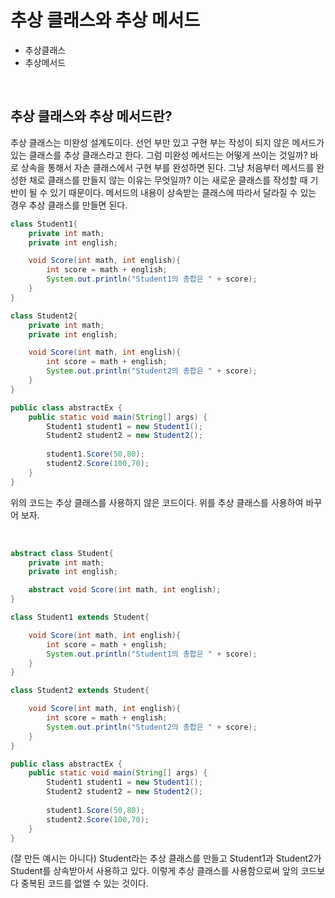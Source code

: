 # 추상 클래스와 추상 메서드

- 추상클래스
- 추상메서드

<br>

## 추상 클래스와 추상 메서드란?

추상 클래스는 미완성 설계도이다. 선언 부만 있고 구현 부는 작성이 되지 않은 메서드가 있는 클래스를 추상 클래스라고 한다. 그럼 미완성 메서드는 어떻게 쓰이는 것일까? 바로 상속을 통해서 자손 클래스에서 구현 부를 완성하면 된다. 그냥 처음부터 메서드를 완성한 채로 클래스를 만들지 않는 이유는 무엇일까? 이는 새로운 클래스를 작성할 때 기반이 될 수 있기 때문이다. 메서드의 내용이 상속받는 클래스에 따라서 달라질 수 있는 경우 추상 클래스를 만들면 된다. 

```java
class Student1{
    private int math;
    private int english;

    void Score(int math, int english){
        int score = math + english;
        System.out.println("Student1의 총합은 " + score);
    }
}

class Student2{
    private int math;
    private int english;

    void Score(int math, int english){
        int score = math + english;
        System.out.println("Student2의 총합은 " + score);
    }
}

public class abstractEx {
    public static void main(String[] args) {
        Student1 student1 = new Student1();
        Student2 student2 = new Student2();
        
        student1.Score(50,80);
        student2.Score(100,70);
    }
}
```

위의 코드는 추상 클래스를 사용하지 않은 코드이다. 위를 추상 클래스를 사용하여 바꾸어 보자.

<br>

```java
abstract class Student{
    private int math;
    private int english;

    abstract void Score(int math, int english);
}

class Student1 extends Student{

    void Score(int math, int english){
        int score = math + english;
        System.out.println("Student1의 총합은 " + score);
    }
}

class Student2 extends Student{

    void Score(int math, int english){
        int score = math + english;
        System.out.println("Student2의 총합은 " + score);
    }
}

public class abstractEx {
    public static void main(String[] args) {
        Student1 student1 = new Student1();
        Student2 student2 = new Student2();
        
        student1.Score(50,80);
        student2.Score(100,70);
    }
}
```

(잘 만든 예시는 아니다) Student라는 추상 클래스를 만들고 Student1과 Student2가 Student를 상속받아서 사용하고 있다. 이렇게 추상 클래스를 사용함으로써 앞의 코드보다 중복된 코드를 없앨 수 있는 것이다. 